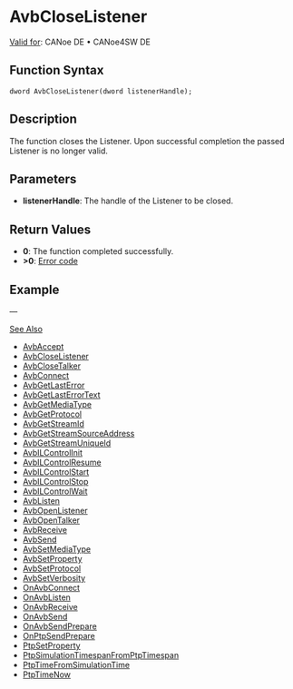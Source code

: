 # AvbCloseListener

[Valid for](../../../../Shared/FeatureAvailability.md): CANoe DE • CANoe4SW DE

## Function Syntax

```
dword AvbCloseListener(dword listenerHandle);
```

## Description

The function closes the Listener. Upon successful completion the passed Listener is no longer valid.

## Parameters

- **listenerHandle**: The handle of the Listener to be closed.

## Return Values

- **0**: The function completed successfully.
- **>0**: [Error code](../CAPLfunctionsAVBILErrorCode.md)

## Example

—

[See Also](javascript:void(0);)

- [AvbAccept](CAPLfunctionAvbAccept.md#aanchor22228)
- [AvbCloseListener](#aanchor9009)
- [AvbCloseTalker](CAPLfunctionAvbCloseTalker.md#aanchor27562)
- [AvbConnect](CAPLfunctionAvbConnect.md#aanchor22984)
- [AvbGetLastError](CAPLfunctionAvbGetLastError.md#aanchor24787)
- [AvbGetLastErrorText](CAPLfunctionAvbGetLastErrorText.md#aanchor31644)
- [AvbGetMediaType](CAPLfunctionAvbGetMediaType.md#aanchor17888)
- [AvbGetProtocol](CAPLfunctionAvbGetProtocol.md#aanchor12285)
- [AvbGetStreamId](CAPLfunctionAvbGetStreamId.md#aanchor4409)
- [AvbGetStreamSourceAddress](CAPLfunctionAvbGetStreamSourceAddress.md#aanchor2859)
- [AvbGetStreamUniqueId](CAPLfunctionAvbGetStreamUniqueId.md#aanchor28540)
- [AvbILControlInit](CAPLfunctionAvbILControlInit.md#aanchor11839)
- [AvbILControlResume](CAPLfunctionAvbILControlResume.md#aanchor16416)
- [AvbILControlStart](CAPLfunctionAvbILControlStart.md#aanchor25444)
- [AvbILControlStop](CAPLfunctionAvbILControlStop.md#aanchor13937)
- [AvbILControlWait](CAPLfunctionAvbILControlWait.md#aanchor492)
- [AvbListen](CAPLfunctionAvbListen.md#aanchor8040)
- [AvbOpenListener](CAPLfunctionAvbOpenListener.md#aanchor19250)
- [AvbOpenTalker](CAPLfunctionAvbOpenTalker.md#aanchor10413)
- [AvbReceive](CAPLfunctionAvbReceive.md#aanchor27805)
- [AvbSend](CAPLfunctionAvbSend.md#aanchor11678)
- [AvbSetMediaType](CAPLfunctionAvbSetMediaType.md#aanchor25463)
- [AvbSetProperty](CAPLfunctionAvbSetProperty.md#aanchor27483)
- [AvbSetProtocol](CAPLfunctionAvbSetProtocol.md#aanchor31474)
- [AvbSetVerbosity](CAPLfunctionAvbSetVerbosity.md#aanchor30291)
- [OnAvbConnect](CAPLfunctionOnAvbConnect.md#aanchor16657)
- [OnAvbListen](CAPLfunctionOnAvbListen.md#aanchor7020)
- [OnAvbReceive](CAPLfunctionOnAvbReceive.md#aanchor13825)
- [OnAvbSend](CAPLfunctionOnAvbSend.md#aanchor5527)
- [OnAvbSendPrepare](CAPLfunctionOnAvbSendPrepare.md#aanchor27027)
- [OnPtpSendPrepare](CAPLfunctionOnPtpSendPrepare.md#aanchor25380)
- [PtpSetProperty](CAPLfunctionPtpSetProperty.md#aanchor19121)
- [PtpSimulationTimespanFromPtpTimespan](CAPLfunctionPtpSimulationTimespanFromPtpTimespan.md#aanchor15759)
- [PtpTimeFromSimulationTime](CAPLfunctionPtpTimeFromSimulationTime.md#aanchor10767)
- [PtpTimeNow](CAPLfunctionPtpTimeNow.md#aanchor20173)
